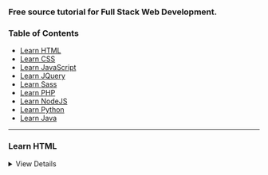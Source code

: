### Free source tutorial for Full Stack Web Development.

### Table of Contents

* [Learn HTML](#Learn-HTML)
* [Learn CSS](#Learn-CSS)
* [Learn JavaScript](#Learn-JavaScript)
* [Learn JQuery](#Learn-JQuery)
* [Learn Sass](#Learn-SAss)
* [Learn PHP](#Learn-PHP)
* [Learn NodeJS](#Learn-NodeJS)
* [Learn Python](#Learn-Python)
* [Learn Java](#Learn-JAVA)

---

### Learn HTML

<details>
  <summary>View Details</summary>
  
  
Master the skills required to become a Front-End Web Developer, and start
building beautiful, responsive websites optimized for mobile and desktop
performance.

1. LevelUpTuts - (How to Make Your First Website): [https://www.youtube.com/playlist?list=PLLnpHn493BHHhCVlCRhAMpeFwDH2BTE3p](https://www.youtube.com/playlist?list=PLLnpHn493BHHhCVlCRhAMpeFwDH2BTE3p)
  <details>
  
### Learn CSS
<details>
  <summary>View Details</summary>
 <details>

### Learn JavaScript
<details>
  <summary>View Details</summary>
 <details>
 
### Learn JQuery
<details>
  <summary>View Details</summary>
 <details>
 
### Learn Sass
<details>
  <summary>View Details</summary>
 <details>
 
### Learn PHP
<details>
  <summary>View Details</summary>
 <details>
 
### Learn NodeJS
<details>
  <summary>View Details</summary>
 <details>
 
### Learn Python
<details>
  <summary>View Details</summary>
 <details>
 
### Learn Java
<details>
  <summary>View Details</summary>
 <details>
 
